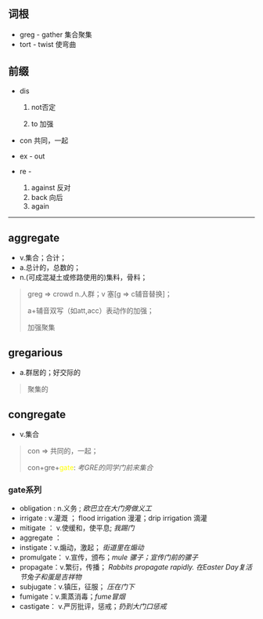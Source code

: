 

## 词根

- greg - gather 集合聚集
- tort - twist 使弯曲

## 前缀

- dis 

  1. not否定

  2. to 加强

- con 共同，一起

- ex - out

- re - 

  1. against 反对
  2. back 向后
  3. again

----

## aggregate

- v.集合；合计； 
- a.总计的，总数的；
- n.(可成混凝土或修路使用的)集料，骨料；

 > greg => crowd n.人群；v 塞[g => c辅音替换]；
 >
 > a+辅音双写（如att,acc）表动作的加强；
 >
 > 加强聚集

## gregarious

- a.群居的；好交际的

> 聚集的

## congregate

- v.集合

> con => 共同的，一起；
>
> con+gre+<font color=#FFFF00>gate</font>: *考GRE的同学门前来集合*

### gate系列

- obligation : n.义务 ; *欧巴立在大门旁做义工*
- irrigate : v.灌溉  ； flood irrigation 漫灌；drip irrigation 滴灌
- mitigate ： v.使缓和，使平息;  *我踢门*
- aggregate ： 
- instigate：v.煽动，激起； *街道里在煽动*
- promulgate： v.宣传，颁布；*mule 骡子；宣传门前的骡子*
- propagate：v.繁衍，传播； *Rabbits propagate rapidly. 在Easter Day复活节兔子和蛋是吉祥物*
- subjugate：v.镇压，征服； *压在门下*
- fumigate：v.熏蒸消毒；*fume冒烟*
- castigate： v.严厉批评，惩戒；*扔到大门口惩戒*











